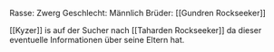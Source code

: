 Rasse: Zwerg
Geschlecht: Männlich
Brüder: [[Gundren Rockseeker]]

[[Kyzer]] is auf der Sucher nach [[Taharden Rockseeker]] da dieser eventuelle Informationen über seine Eltern hat. 